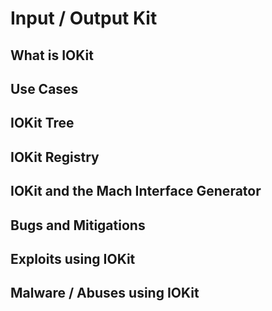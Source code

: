 # Input / Output Kit

## What is IOKit

## Use Cases

## IOKit Tree

## IOKit Registry

## IOKit and the Mach Interface Generator

## Bugs and Mitigations

## Exploits using IOKit

## Malware / Abuses using IOKit
